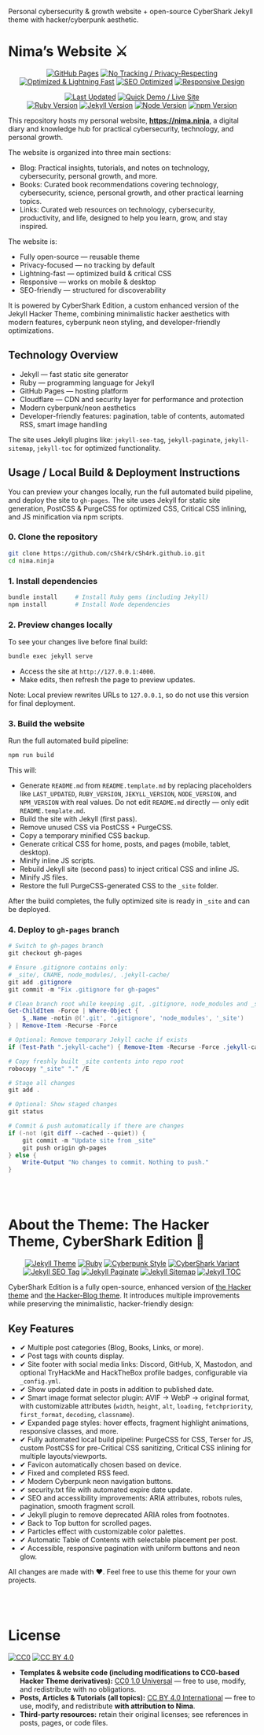 <!-- ⚙️ TEMPLATE NOTICE ⚙️
The README.template.md file is the source template used to generate README.md.
The script update-badges.js replaces placeholders like `LAST_UPDATED`, `RUBY_VERSION`, etc.
⚠️ Do NOT edit README.md directly — it is automatically overwritten.
Only edit README.template.md file if you want to change content or badge layout. -->

Personal cybersecurity & growth website + open-source CyberShark Jekyll theme with hacker/cyberpunk aesthetic.

# Nima’s Website ⚔

<!-- Website Features / Core -->
<p align="center">
  <!-- Core website features -->
  <a href="https://pages.github.com"><img src="https://img.shields.io/badge/Hosted_on-GitHub_Pages-181717?logo=github&logoColor=white" alt="GitHub Pages"></a>
  <a href="#"><img src="https://img.shields.io/badge/Privacy-Focused-brightgreen?logo=lock&logoColor=white" alt="No Tracking / Privacy-Respecting"></a>
  <a href="#"><img src="https://img.shields.io/badge/Performance-Lightning%20Fast-yellow?logo=zap&logoColor=white" alt="Optimized & Lightning Fast"></a>
  <a href="https://developers.google.com/search/docs/fundamentals/seo-starter-guide"><img src="https://img.shields.io/badge/SEO-Optimized-00cc88?logo=google&logoColor=white" alt="SEO Optimized"></a>
  <a href="https://developer.mozilla.org/en-US/docs/Learn/CSS/CSS_layout/Responsive_Design"><img src="https://img.shields.io/badge/Responsive-Design-ff69b4?logo=css3&logoColor=white" alt="Responsive Design"></a>
</p>

<!-- Maintenance / Versions / Quick Demo -->
<p align="center">
  <!-- ⚠️ This badge is auto-updated by update-badges.js. Do NOT manually edit the date! -->
  <a href="#"><img src="https://img.shields.io/badge/Last_Updated-{{LAST_UPDATED}}-lightgrey?logo=github&logoColor=white" alt="Last Updated"></a>
  <a href="https://nima.ninja"><img src="https://img.shields.io/badge/Quick_Demo-Live%20Site-00bfff?logo=firefox&logoColor=white" alt="Quick Demo / Live Site"></a>
  <br>
  <!-- Dependencies -->
  <!-- ⚠️ This badge is auto-updated by update-badges.js. Do NOT manually edit the version! -->
  <a href="https://www.ruby-lang.org/"><img src="https://img.shields.io/badge/Ruby-{{RUBY_VERSION}}-cc342d?logo=ruby&logoColor=white" alt="Ruby Version"></a>
  <!-- ⚠️ This badge is auto-updated by update-badges.js. Do NOT manually edit the version! -->
  <a href="https://jekyllrb.com/"><img src="https://img.shields.io/badge/Jekyll-{{JEKYLL_VERSION}}-f06529?logo=jekyll&logoColor=white" alt="Jekyll Version"></a>
  <!-- ⚠️ This badge is auto-updated by update-badges.js. Do NOT manually edit the version! -->
  <a href="https://nodejs.org/"><img src="https://img.shields.io/badge/Node-{{NODE_VERSION}}-339933?logo=node.js&logoColor=white" alt="Node Version"></a>
  <!-- ⚠️ This badge is auto-updated by update-badges.js. Do NOT manually edit the version! -->
  <a href="https://www.npmjs.com/"><img src="https://img.shields.io/badge/npm-{{NPM_VERSION}}-blue?logo=npm&logoColor=white" alt="npm Version"></a>
</p>

This repository hosts my personal website, **https://nima.ninja**, a digital diary and knowledge hub for practical cybersecurity, technology, and personal growth.

The website is organized into three main sections:

- Blog: Practical insights, tutorials, and notes on technology, cybersecurity, personal growth, and more.
- Books: Curated book recommendations covering technology, cybersecurity, science, personal growth, and other practical learning topics.
- Links: Curated web resources on technology, cybersecurity, productivity, and life, designed to help you learn, grow, and stay inspired.

The website is:

- Fully open-source — reusable theme
- Privacy-focused — no tracking by default
- Lightning-fast — optimized build & critical CSS
- Responsive — works on mobile & desktop
- SEO-friendly — structured for discoverability

It is powered by CyberShark Edition, a custom enhanced version of the Jekyll Hacker Theme, combining minimalistic hacker aesthetics with modern features, cyberpunk neon styling, and developer-friendly optimizations.

## Technology Overview

- Jekyll — fast static site generator
- Ruby — programming language for Jekyll
- GitHub Pages — hosting platform
- Cloudflare — CDN and security layer for performance and protection
- Modern cyberpunk/neon aesthetics
- Developer-friendly features: pagination, table of contents, automated RSS, smart image handling

The site uses Jekyll plugins like: `jekyll-seo-tag`, `jekyll-paginate`, `jekyll-sitemap`, `jekyll-toc` for optimized functionality.

## Usage / Local Build & Deployment Instructions

You can preview your changes locally, run the full automated build pipeline, and deploy the site to `gh-pages`. The site uses Jekyll for static site generation, PostCSS & PurgeCSS for optimized CSS, Critical CSS inlining, and JS minification via npm scripts.

### 0. Clone the repository

```bash
git clone https://github.com/cSh4rk/cSh4rk.github.io.git
cd nima.ninja
```

### 1. Install dependencies

```bash
bundle install     # Install Ruby gems (including Jekyll)
npm install        # Install Node dependencies
```

### 2. Preview changes locally

To see your changes live before final build:

```bash
bundle exec jekyll serve
```

- Access the site at `http://127.0.0.1:4000`.
- Make edits, then refresh the page to preview updates.

Note: Local preview rewrites URLs to `127.0.0.1`, so do not use this version for final deployment.

### 3. Build the website

Run the full automated build pipeline:

```bash
npm run build
```

This will:

- Generate `README.md` from `README.template.md` by replacing placeholders like `LAST_UPDATED`, `RUBY_VERSION`, `JEKYLL_VERSION`, `NODE_VERSION`, and `NPM_VERSION` with real values. Do not edit `README.md` directly — only edit `README.template.md`.
- Build the site with Jekyll (first pass).
- Remove unused CSS via PostCSS + PurgeCSS.
- Copy a temporary minified CSS backup.
- Generate critical CSS for home, posts, and pages (mobile, tablet, desktop).
- Minify inline JS scripts.
- Rebuild Jekyll site (second pass) to inject critical CSS and inline JS.
- Minify JS files.
- Restore the full PurgeCSS-generated CSS to the `_site` folder.

After the build completes, the fully optimized site is ready in `_site` and can be deployed.

### 4. Deploy to `gh-pages` branch

```powershell
# Switch to gh-pages branch
git checkout gh-pages

# Ensure .gitignore contains only:
# _site/, CNAME, node_modules/, .jekyll-cache/
git add .gitignore
git commit -m "Fix .gitignore for gh-pages"

# Clean branch root while keeping .git, .gitignore, node_modules and _site
Get-ChildItem -Force | Where-Object {
    $_.Name -notin @('.git', '.gitignore', 'node_modules', '_site')
} | Remove-Item -Recurse -Force

# Optional: Remove temporary Jekyll cache if exists
if (Test-Path ".jekyll-cache") { Remove-Item -Recurse -Force .jekyll-cache }

# Copy freshly built _site contents into repo root
robocopy "_site" "." /E

# Stage all changes
git add .

# Optional: Show staged changes
git status

# Commit & push automatically if there are changes
if (-not (git diff --cached --quiet)) {
    git commit -m "Update site from _site"
    git push origin gh-pages
} else {
    Write-Output "No changes to commit. Nothing to push."
}
```

<br>
<br>

# About the Theme: The Hacker Theme, CyberShark Edition 🦈

<!-- Theme / Tech Stack -->
<p align="center">
  <a href="https://jekyllrb.com"><img src="https://img.shields.io/badge/Jekyll-Theme-f06529?logo=jekyll&logoColor=white" alt="Jekyll Theme"></a>
  <a href="https://www.ruby-lang.org/"><img src="https://img.shields.io/badge/Built_with-Ruby-cc342d?logo=ruby&logoColor=white" alt="Ruby"></a>
  <a href="https://en.wikipedia.org/wiki/Cyberpunk"><img src="https://img.shields.io/badge/Style-Cyberpunk-ff00ff?logo=css3&logoColor=white" alt="Cyberpunk Style"></a>
  <a href="#"><img src="https://img.shields.io/badge/Variant-CyberShark-00ffff?logo=shark&logoColor=black" alt="CyberShark Variant"></a>
  <br>
  <!-- Jekyll Plugins -->
  <a href="https://jekyll.github.io/jekyll-seo-tag/"><img src="https://img.shields.io/badge/Plugin-jekyll--seo--tag-ffcc33?logo=jekyll&logoColor=white" alt="Jekyll SEO Tag"></a>
  <a href="https://github.com/jekyll/jekyll-paginate"><img src="https://img.shields.io/badge/Plugin-jekyll--paginate-blue?logo=jekyll&logoColor=white" alt="Jekyll Paginate"></a>
  <a href="https://github.com/jekyll/jekyll-sitemap"><img src="https://img.shields.io/badge/Plugin-jekyll--sitemap-lightgrey?logo=jekyll&logoColor=white" alt="Jekyll Sitemap"></a>
  <a href="https://github.com/toshimaru/jekyll-toc"><img src="https://img.shields.io/badge/Plugin-jekyll--toc-lightgreen?logo=jekyll&logoColor=white" alt="Jekyll TOC"></a>
</p>

CyberShark Edition is a fully open-source, enhanced version of [the Hacker theme](https://github.com/pages-themes/hacker) and [the Hacker-Blog theme](https://github.com/tocttou/hacker-blog). It introduces multiple improvements while preserving the minimalistic, hacker-friendly design:

## Key Features

- ✔ Multiple post categories (Blog, Books, Links, or more).
- ✔ Post tags with counts display.
- ✔ Site footer with social media links: Discord, GitHub, X, Mastodon, and optional TryHackMe and HackTheBox profile badges, configurable via `_config.yml`.
- ✔ Show updated date in posts in addition to published date.
- ✔ Smart image format selector plugin: AVIF → WebP → original format, with customizable attributes (`width`, `height`, `alt`, `loading`, `fetchpriority`, `first_format`, `decoding`, `classname`).
- ✔ Expanded page styles: hover effects, fragment highlight animations, responsive classes, and more.
- ✔ Fully automated local build pipeline: PurgeCSS for CSS, Terser for JS, custom PostCSS for pre-Critical CSS sanitizing, Critical CSS inlining for multiple layouts/viewports.
- ✔ Favicon automatically chosen based on device.
- ✔ Fixed and completed RSS feed.
- ✔ Modern Cyberpunk neon navigation buttons.
- ✔ security.txt file with automated expire date update.
- ✔ SEO and accessibility improvements: ARIA attributes, robots rules, pagination, smooth fragment scroll.
- ✔ Jekyll plugin to remove deprecated ARIA roles from footnotes.
- ✔ Back to Top button for scrolled pages.
- ✔ Particles effect with customizable color palettes.
- ✔ Automatic Table of Contents with selectable placement per post.
- ✔ Accessible, responsive pagination with uniform buttons and neon glow.

All changes are made with ❤. Feel free to use this theme for your own projects.

<br>
<br>

# License
[![CC0](https://img.shields.io/badge/License-CC0_1.0-lightgrey.svg)](https://creativecommons.org/publicdomain/zero/1.0/)
[![CC BY 4.0](https://img.shields.io/badge/License-CC_BY_4.0-blue.svg)](https://creativecommons.org/licenses/by/4.0/)

- **Templates & website code (including modifications to CC0-based Hacker Theme derivatives):** [CC0 1.0 Universal](https://creativecommons.org/publicdomain/zero/1.0/) — free to use, modify, and redistribute with no obligations.  
- **Posts, Articles & Tutorials (all topics):** [CC BY 4.0 International](https://creativecommons.org/licenses/by/4.0/) — free to use, modify, and redistribute **with attribution to Nima**.  
- **Third-party resources:** retain their original licenses; see references in posts, pages, or code files.